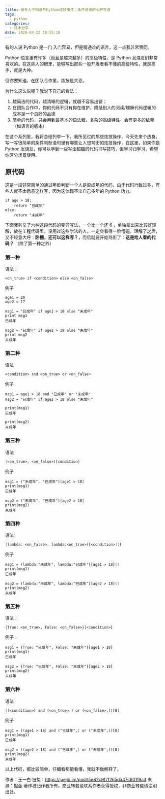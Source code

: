 ```yaml
---
title: 很多人不知道的Python炫技操作：条件语句的七种写法
tags:
  - python
categories:
  - 技术分享
date: 2020-04-22 10:55:18
---
```


有的人说 Python 是一门 入门容易，但是精通难的语言，这一点我非常赞同。

Python 语言里有许多（而且是越来越多）的高级特性，是 Python 发烧友们非常喜欢的。在这些人的眼里，能够写出那些一般开发者看不懂的高级特性，就是高手，就是大神。

但你要知道，在团队合作里，炫技是大忌。

为什么这么说呢？我说下自己的看法：

1. 越简洁的代码，越清晰的逻辑，就越不容易出错；
2. 在团队合作中，你的代码不只有你在维护，降低别人的阅读/理解代码逻辑的成本是一个良好的品德
3. 简单的代码，只会用到最基本的语法糖，复杂的高级特性，会有更多的依赖（如语言的版本）

在这个系列里，我将总结列举一下，我所见过的那些炫技操作，今天先来个热身，写一写很简单的条件判断语句里有哪些让人想骂街的炫技操作，在这里，如果你是 Python 发烧友，你可以学到一些写出超酷的代码书写技巧，但学习归学习，希望你区分场景使用。

<!--more-->

## 原代码

这是一段非常简单的通过年龄判断一个人是否成年的代码，由于代码行数过多，有些人就不太愿意这样写，因为这体现不出自己多年的 Python 功力。

```
if age > 18:
    return "已成年"
else:
    return "未成年"
```

下面我列举了六种这段代码的变异写法，一个比一个还 6 ，单独拿出来比较好理解，放在工程代码里，没用过这些学法的人，一定会看得一脸懵逼，理解了之后，又不经意大呼：**卧槽，还可以这样写？**，而后就要开始骂街了：**这是给人看的代码？**  （除了第一种之外）

### 第一种

语法：

```
<on_true> if <condition> else <on_false> 
```

例子

```
age1 = 20
age2 = 17

msg1 = "已成年" if age1 > 18 else "未成年"
print msg1
已成年

msg2 = "已成年" if age2 > 18 else "未成年"
print msg2
未成年
```

### 第二种

语法

```
<condition> and <on_true> or <on_false>
```

例子

```
msg1 = age1 > 18 and "已成年" or "未成年"
msg2 = "已成年" if age2 > 18 else "未成年"

print(msg1)
已成年

print(msg2)
未成年
```

### 第三种

语法

```
(<on_true>, <on_false>)[condition]
```

例子

```
msg1 = ("未成年", "已成年")[age1 > 18]
print(msg1)
已成年

msg2 = ("未成年", "已成年")[age2 > 18]
print(msg2)
未成年
```

### 第四种

语法

```
(lambda: <on_false>, lambda:<on_true>)[<condition>]()
```

例子

```
msg1 = (lambda:"未成年", lambda:"已成年")[age1 > 18]()
print(msg1)
已成年

msg2 = (lambda:"未成年", lambda:"已成年")[age2 > 18]()
print(msg2)
未成年
```

### 第五种

语法：

```
{True: <on_true>, False: <on_false>}[<condition>]
```

例子：

```
msg1 = {True: "已成年", False: "未成年"}[age1 > 18]
print(msg1)
已成年

msg2 = {True: "已成年", False: "未成年"}[age2 > 18]
print(msg2)
未成年
```

### 第六种

语法

```
((<condition>) and (<on_true>,) or (<on_false>,))[0]
```

例子

```
msg1 = ((age1 > 18) and ("已成年",) or ("未成年",))[0]
print(msg1)
已成年

msg2 = ((age2 > 18) and ("已成年",) or ("未成年",))[0]
print(msg2)
未成年
```

以上代码，都比较简单，仔细看都能看懂，我就不做解释了。

作者：王一白
链接：https://juejin.im/post/5e82c9f7f265da47c80119a3
来源：掘金
著作权归作者所有。商业转载请联系作者获得授权，非商业转载请注明出处。